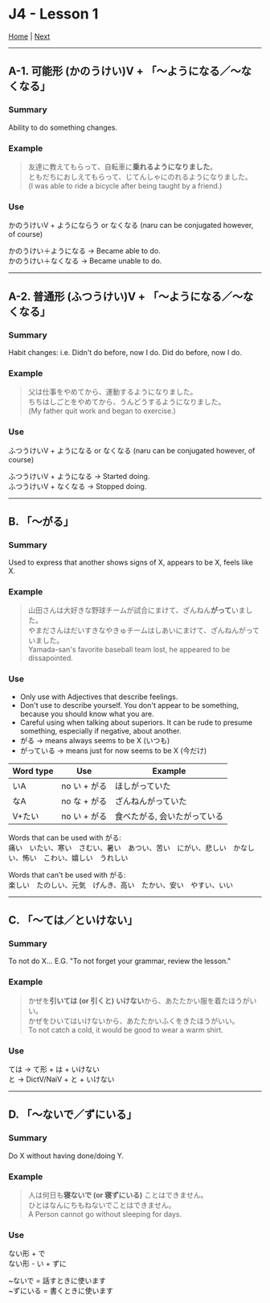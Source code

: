 # J4 - Lesson 1

[Home](https://codywahl.github.io/JapaneseLanguageSchoolNotes) | [Next](https://codywahl.github.io/JapaneseLanguageSchoolNotes/pages/J4/l2)

* * *
## A-1. 可能形 (かのうけい)V + 「～ようになる／～なくなる」

### Summary

Ability to do something changes.

### Example

> 友達に教えてもらって、自転車に**乗れるようになりました**。  
> ともだちにおしえてもらって、じてんしゃにのれるようになりました。  
> (I was able to ride a bicycle after being taught by a friend.)  

### Use

かのうけいV + ようにならう or なくなる (naru can be conjugated however, of course)  

かのうけい＋ようになる -> Became able to do.  
かのうけい＋なくなる -> Became unable to do.  

* * *
## A-2. 普通形 (ふつうけい)V + 「～ようになる／～なくなる」

### Summary

Habit changes: i.e. Didn't do before, now I do. Did do before, now I do.

### Example

> 父は仕事をやめてから、運動するようになりました。  
> ちちはしごとをやめてから、うんどうするようになりました。  
> (My father quit work and began to exercise.)  

### Use

ふつうけいV + ようになる or なくなる (naru can be conjugated however, of course)  

ふつうけいV + ようになる -> Started doing.  
ふつうけいV + なくなる -> Stopped doing.  

* * *
## B. 「～がる」

### Summary

Used to express that another shows signs of X, appears to be X, feels like X. 

### Example

> 山田さんは大好きな野球チームが試合にまけて、ざんねん**がって**いました。  
> やまださんはだいすきなやきゅチームはしあいにまけて、ざんねんがっていました。  
> Yamada-san's favorite baseball team lost, he appeared to be dissapointed.  

### Use

- Only use with Adjectives that describe feelings.
- Don't use to describe yourself. You don't appear to be something, because you should know what you are.
- Careful using when talking about superiors. It can be rude to presume something, especially if negative, about another.
- がる -> means always seems to be X (いつも)
- がっている -> means just for now seems to be X (今だけ)

Word type | Use | Example
------------ | ------------- | -------------
いA | no い + がる | ほしがっていた
なA | no な + がる | ざんねんがっていた
V+たい | no い + がる | 食べたがる, 会いたがっている

Words that can be used with がる:  
痛い　いたい、寒い　さむい、暑い　あつい、苦い　にがい、悲しい　かなしい、怖い　こわい、嬉しい　うれしい

Words that can't be used with がる:  
楽しい　たのしい、元気　げんき、高い　たかい、安い　やすい、いい

* * *
## C. 「～ては／といけない」

### Summary

To not do X... E.G. "To not forget your grammar, review the lesson."

### Example

> かぜを**引いては (or 引くと) いけない**から、あたたかい服を着たほうがいい。  
> かぜをひいてはいけないから、あたたかいふくをきたほうがいい。  
> To not catch a cold, it would be good to wear a warm shirt.  

### Use

ては -> て形 + は + いけない  
と -> DictV/NaiV + と + いけない  

* * *
## D. 「～ないで／ずにいる」

### Summary

Do X without having done/doing Y.

### Example

> 人は何日も**寝ないで (or 寝ずにいる)** ことはできません。  
> ひとはなんにちもねないでことはできません。  
> A Person cannot go without sleeping for days.  

### Use

ない形 + で  
ない形 - い + ずに  

~ないで = 話すときに使います  
~ずにいる = 書くときに使います  